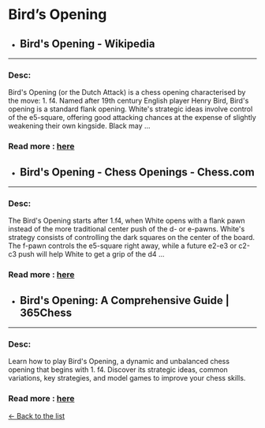 # Bird’s Opening
- ## **Bird's Opening - Wikipedia** 

---
### Desc: 
 Bird's Opening (or the Dutch Attack) is a chess opening characterised by the move: 1. f4. Named after 19th century English player Henry Bird, Bird's opening is a standard flank opening. White's strategic ideas involve control of the e5-square, offering good attacking chances at the expense of slightly weakening their own kingside. Black may ... 
### Read more : [here](https://en.wikipedia.org/wiki/Bird's_Opening) 
- ## **Bird's Opening - Chess Openings - Chess.com** 

---
### Desc: 
 The Bird's Opening starts after 1.f4, when White opens with a flank pawn instead of the more traditional center push of the d- or e-pawns. White's strategy consists of controlling the dark squares on the center of the board. The f-pawn controls the e5-square right away, while a future e2-e3 or c2-c3 push will help White to get a grip of the d4 ... 
### Read more : [here](https://www.chess.com/openings/Birds-Opening) 
- ## **Bird's Opening: A Comprehensive Guide | 365Chess** 

---
### Desc: 
 Learn how to play Bird's Opening, a dynamic and unbalanced chess opening that begins with 1. f4. Discover its strategic ideas, common variations, key strategies, and model games to improve your chess skills. 
### Read more : [here](https://www.365chess.com/chess-openings/Birds-Opening) 


[← Back to the list](chess-openings.md)
